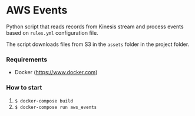 # AWS Events

Python script that reads records from Kinesis stream and process events based
on `rules.yml` configuration file.

The script downloads files from S3 in the `assets` folder in the project folder.

### Requirements

- Docker (https://www.docker.com)

### How to start

1. `$ docker-compose build`
2. `$ docker-compose run aws_events`
